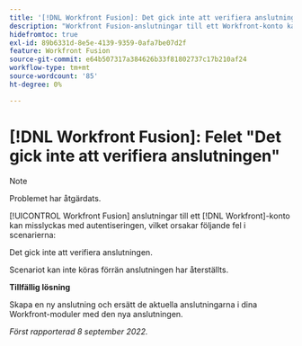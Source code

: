 ```yaml
---
title: '[!DNL Workfront Fusion]: Det gick inte att verifiera anslutningsfelet'
description: "Workfront Fusion-anslutningar till ett Workfront-konto kan misslyckas med autentiseringen, vilket kan orsaka följande fel: Det gick inte att verifiera anslutningen."
hidefromtoc: true
exl-id: 89b6331d-8e5e-4139-9359-0afa7be07d2f
feature: Workfront Fusion
source-git-commit: e64b507317a384626b33f81802737c17b210af24
workflow-type: tm+mt
source-wordcount: '85'
ht-degree: 0%

---
```


# [!DNL Workfront Fusion]: Felet &quot;Det gick inte att verifiera anslutningen&quot;

>[!NOTE]
>
>Problemet har åtgärdats.

<!--This article is live by request for the workaround-->

[!UICONTROL Workfront Fusion] anslutningar till ett [!DNL Workfront]-konto kan misslyckas med autentiseringen, vilket orsakar följande fel i scenarierna:

Det gick inte att verifiera anslutningen.

Scenariot kan inte köras förrän anslutningen har återställts.

**Tillfällig lösning**

Skapa en ny anslutning och ersätt de aktuella anslutningarna i dina Workfront-moduler med den nya anslutningen.

_Först rapporterad 8 september 2022._
